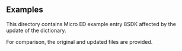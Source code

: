 ## Examples

This directory contains Micro ED example entry 8SDK affected by the update of the dictionary. 

For comparison, the original and updated files are provided.
